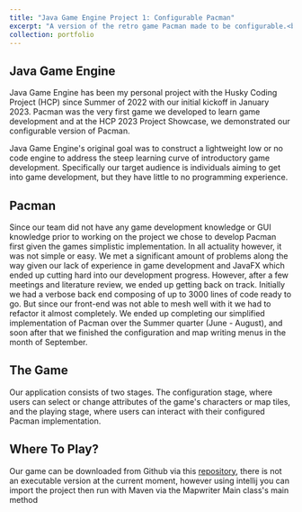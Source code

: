 ```yaml
---
title: "Java Game Engine Project 1: Configurable Pacman"
excerpt: "A version of the retro game Pacman made to be configurable.<br/><img src='/images/Pacman.png'>"
collection: portfolio
---
```


Java Game Engine
------
Java Game Engine has been my personal project with the Husky Coding Project (HCP) since Summer of 2022 with our initial kickoff in January 2023. Pacman was the very first game we developed to learn game development and at the HCP 2023 Project Showcase, we demonstrated our configurable version of Pacman.

Java Game Engine's original goal was to construct a lightweight low or no code engine to address the steep learning curve of introductory game development. Specifically our target audience is individuals aiming to get into game development, but they have little to no programming experience.

Pacman
------
Since our team did not have any game development knowledge or GUI knowledge prior to working on the project we chose to develop Pacman first given the games simplistic implementation. In all actuality however, it was not simple or easy. We met a significant amount of problems along the way given our lack of experience in game development and JavaFX which ended up cutting hard into our development progress. However, after a few meetings and literature review, we ended up getting back on track. Initially we had a verbose back end composing of up to 3000 lines of code ready to go. But since our front-end was not able to mesh well with it we had to refactor it almost completely. We ended up completing our simplified implementation of Pacman over the Summer quarter (June - August), and soon after that we finished the configuration and map writing menus in the month of September.

The Game
------
Our application consists of two stages. The configuration stage, where users can select or change attributes of the game's characters or map tiles, and the playing stage, where users can interact with their configured Pacman implementation.

Where To Play?
------
Our game can be downloaded from Github via this [repository](https://github.com/hcp-uw/java-game-engine-pacman), there is not an executable version at the current moment, however using intellij you can import the project then run with Maven via the Mapwriter Main class's main method 